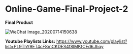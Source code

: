 # Online-Game-Final-Project-2

**Final Product**
 
![WeChat Image_20200714150638](https://user-images.githubusercontent.com/45889437/87527367-9a1e8a00-c6be-11ea-881e-c8c6fb818f69.png)



**Youtube Playlists Links:**
https://www.youtube.com/playlist?list=PL9ThY9ET4cF8mCKDES4f8lMKtCEd6Jhqy
